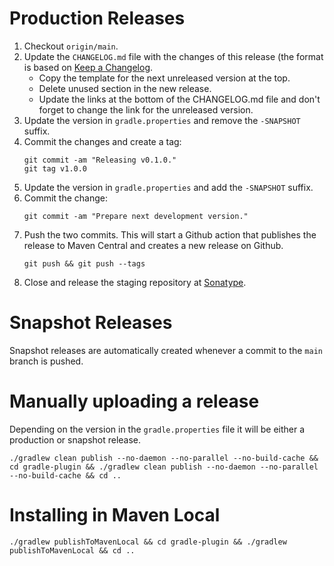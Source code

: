 # Production Releases

1. Checkout `origin/main`.
2. Update the `CHANGELOG.md` file with the changes of this release (the format is based on [Keep a Changelog](https://keepachangelog.com/en/1.0.0/).
   * Copy the template for the next unreleased version at the top.
   * Delete unused section in the new release.
   * Update the links at the bottom of the CHANGELOG.md file and don't forget to change the link for the unreleased version.
3. Update the version in `gradle.properties` and remove the `-SNAPSHOT` suffix.
4. Commit the changes and create a tag:
   ```
   git commit -am "Releasing v0.1.0."
   git tag v1.0.0
   ```
5. Update the version in `gradle.properties` and add the `-SNAPSHOT` suffix.
6. Commit the change:
   ```
   git commit -am "Prepare next development version."
   ```
7. Push the two commits. This will start a Github action that publishes the release to Maven Central and creates a new release on Github.   
   ```
   git push && git push --tags
   ```
8. Close and release the staging repository at [Sonatype](https://s01.oss.sonatype.org).

# Snapshot Releases

Snapshot releases are automatically created whenever a commit to the `main` branch is pushed.  

# Manually uploading a release

Depending on the version in the `gradle.properties` file it will be either a production or snapshot release.
```
./gradlew clean publish --no-daemon --no-parallel --no-build-cache && cd gradle-plugin && ./gradlew clean publish --no-daemon --no-parallel --no-build-cache && cd ..
```

# Installing in Maven Local

```
./gradlew publishToMavenLocal && cd gradle-plugin && ./gradlew publishToMavenLocal && cd ..
```
